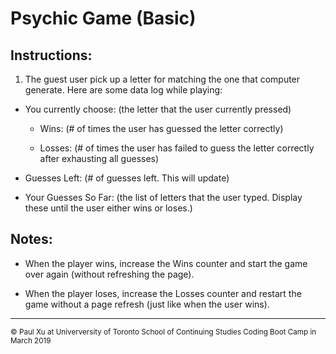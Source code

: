 # Psychic Game (Basic)


## Instructions:

1. The guest user pick up a letter for matching the one that computer generate. Here are some data log while playing:

  * You currently choose: (the letter that the user currently pressed)
    - Wins: (# of times the user has guessed the letter correctly)
    
    - Losses: (# of times the user has failed to guess the letter correctly after exhausting all guesses)

  * Guesses Left: (# of guesses left. This will update)
  
  * Your Guesses So Far: (the list of letters that the user typed. Display these until the user either wins or loses.)


## Notes: 

  * When the player wins, increase the Wins counter and start the game over again (without refreshing the page). 

  *  When the player loses, increase the Losses counter and restart the game without a page refresh (just like when the user wins).


____________________
<sub> &copy; Paul Xu at Univerversity of Toronto School of Continuing Studies Coding Boot Camp in March 2019 </sub>
